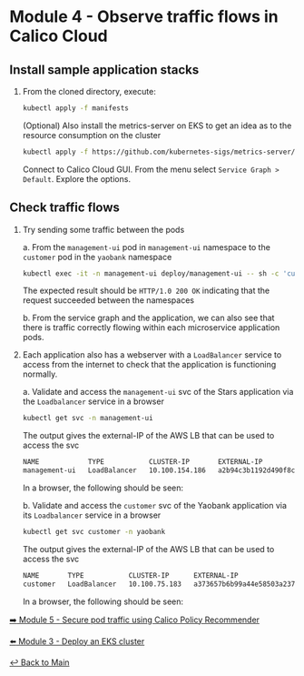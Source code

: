 # Module 4 - Observe traffic flows in Calico Cloud

## Install sample application stacks

1. From the cloned directory, execute:

    ```bash
    kubectl apply -f manifests
    ```
  
    (Optional) Also install the metrics-server on EKS to get an idea as to the resource consumption on the cluster

    ```bash
    kubectl apply -f https://github.com/kubernetes-sigs/metrics-server/releases/latest/download/components.yaml
    ```

    Connect to Calico Cloud GUI. From the menu select `Service Graph > Default`. Explore the options.
  
## Check traffic flows

1. Try sending some traffic between the pods

   a. From the ```management-ui``` pod in ```management-ui``` namespace to the ```customer``` pod in the ```yaobank``` namespace  

    ```bash
    kubectl exec -it -n management-ui deploy/management-ui -- sh -c 'curl -m3 -sI http://customer.yaobank 2>/dev/null | grep -i http'
    ```

   The expected result should be ```HTTP/1.0 200 OK``` indicating that the request succeeded between the namespaces

   b. From the service graph and the application, we can also see that there is traffic correctly flowing within each microservice   application pods.

2. Each application also has a webserver with a ```LoadBalancer``` service to access from the internet to check that the application is functioning normally.

   a. Validate and access the ```management-ui``` svc of the Stars application via the ```Loadbalancer``` service in a browser

    ```bash
    kubectl get svc -n management-ui
    ```

      The output gives the external-IP of the AWS LB that can be used to access the svc

    ```bash
    NAME            TYPE           CLUSTER-IP       EXTERNAL-IP                                                                  PORT(S)        AGE
    management-ui   LoadBalancer   10.100.154.186   a2b94c3b1192d490f8c4b1b9caf30589-1684915063.ca-central-1.elb.amazonaws.com   80:31996/TCP   4h48m
    ```

    In a browser, the following should be seen:

   b. Validate and access the  ```customer``` svc of the Yaobank application via its ```Loadbalancer``` service in a browser

    ```bash
    kubectl get svc customer -n yaobank
    ```

      The output gives the external-IP of the AWS LB that can be used to access the svc

    ```bash
    NAME       TYPE           CLUSTER-IP      EXTERNAL-IP                                                                  PORT(S)        AGE
    customer   LoadBalancer   10.100.75.183   a373657b6b99a44e58503a2377ec7de9-1936085547.ca-central-1.elb.amazonaws.com   80:30180/TCP   3h14m
    ```

    In a browser, the following should be seen:


[:arrow_right: Module 5 - Secure pod traffic using Calico Policy Recommender](module-5-secure-pod-traffic.md)   <br>

[:arrow_left: Module 3 - Deploy an EKS cluster](module-3-connect-calicocloud.md)

[:leftwards_arrow_with_hook: Back to Main](../README.md)  
